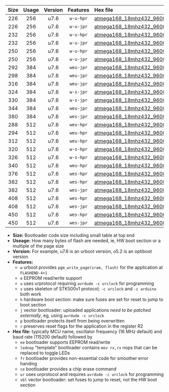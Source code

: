 |Size|Usage|Version|Features|Hex file|
|:-:|:-:|:-:|:-:|:--|
|226|256|u7.6|`w-u-hpr`|[atmega168_18mhz432_9600bps_ur.hex](https://raw.githubusercontent.com/stefanrueger/urboot/main/atmega168_18mhz432_9600bps_ur.hex)|
|226|256|u7.6|`w-u-jpr`|[atmega168_18mhz432_9600bps_ur_vbl.hex](https://raw.githubusercontent.com/stefanrueger/urboot/main/atmega168_18mhz432_9600bps_ur_vbl.hex)|
|232|256|u7.6|`w-u-hpr`|[atmega168_18mhz432_9600bps_lednop_ur.hex](https://raw.githubusercontent.com/stefanrueger/urboot/main/atmega168_18mhz432_9600bps_lednop_ur.hex)|
|232|256|u7.6|`w-u-jpr`|[atmega168_18mhz432_9600bps_lednop_ur_vbl.hex](https://raw.githubusercontent.com/stefanrueger/urboot/main/atmega168_18mhz432_9600bps_lednop_ur_vbl.hex)|
|250|256|u7.6|`w-u-hpr`|[atmega168_18mhz432_9600bps_lednop_fr_ur.hex](https://raw.githubusercontent.com/stefanrueger/urboot/main/atmega168_18mhz432_9600bps_lednop_fr_ur.hex)|
|250|256|u7.6|`w-u-jpr`|[atmega168_18mhz432_9600bps_lednop_fr_ur_vbl.hex](https://raw.githubusercontent.com/stefanrueger/urboot/main/atmega168_18mhz432_9600bps_lednop_fr_ur_vbl.hex)|
|292|384|u7.6|`weu-jpr`|[atmega168_18mhz432_9600bps_ee_ur_vbl.hex](https://raw.githubusercontent.com/stefanrueger/urboot/main/atmega168_18mhz432_9600bps_ee_ur_vbl.hex)|
|298|384|u7.6|`weu-jpr`|[atmega168_18mhz432_9600bps_ee_lednop_ur_vbl.hex](https://raw.githubusercontent.com/stefanrueger/urboot/main/atmega168_18mhz432_9600bps_ee_lednop_ur_vbl.hex)|
|316|384|u7.6|`weu-jpr`|[atmega168_18mhz432_9600bps_ee_lednop_fr_ur_vbl.hex](https://raw.githubusercontent.com/stefanrueger/urboot/main/atmega168_18mhz432_9600bps_ee_lednop_fr_ur_vbl.hex)|
|324|384|u7.6|`w-s-jpr`|[atmega168_18mhz432_9600bps_vbl.hex](https://raw.githubusercontent.com/stefanrueger/urboot/main/atmega168_18mhz432_9600bps_vbl.hex)|
|330|384|u7.6|`w-s-jpr`|[atmega168_18mhz432_9600bps_lednop_vbl.hex](https://raw.githubusercontent.com/stefanrueger/urboot/main/atmega168_18mhz432_9600bps_lednop_vbl.hex)|
|344|384|u7.6|`weu-jpr`|[atmega168_18mhz432_9600bps_ee_lednop_fr_ce_ur_vbl.hex](https://raw.githubusercontent.com/stefanrueger/urboot/main/atmega168_18mhz432_9600bps_ee_lednop_fr_ce_ur_vbl.hex)|
|380|384|u7.6|`wes-jpr`|[atmega168_18mhz432_9600bps_ee_vbl.hex](https://raw.githubusercontent.com/stefanrueger/urboot/main/atmega168_18mhz432_9600bps_ee_vbl.hex)|
|288|512|u7.6|`weu-hpr`|[atmega168_18mhz432_9600bps_ee_ur.hex](https://raw.githubusercontent.com/stefanrueger/urboot/main/atmega168_18mhz432_9600bps_ee_ur.hex)|
|294|512|u7.6|`weu-hpr`|[atmega168_18mhz432_9600bps_ee_lednop_ur.hex](https://raw.githubusercontent.com/stefanrueger/urboot/main/atmega168_18mhz432_9600bps_ee_lednop_ur.hex)|
|312|512|u7.6|`weu-hpr`|[atmega168_18mhz432_9600bps_ee_lednop_fr_ur.hex](https://raw.githubusercontent.com/stefanrueger/urboot/main/atmega168_18mhz432_9600bps_ee_lednop_fr_ur.hex)|
|320|512|u7.6|`w-s-hpr`|[atmega168_18mhz432_9600bps.hex](https://raw.githubusercontent.com/stefanrueger/urboot/main/atmega168_18mhz432_9600bps.hex)|
|326|512|u7.6|`w-s-hpr`|[atmega168_18mhz432_9600bps_lednop.hex](https://raw.githubusercontent.com/stefanrueger/urboot/main/atmega168_18mhz432_9600bps_lednop.hex)|
|340|512|u7.6|`weu-hpr`|[atmega168_18mhz432_9600bps_ee_lednop_fr_ce_ur.hex](https://raw.githubusercontent.com/stefanrueger/urboot/main/atmega168_18mhz432_9600bps_ee_lednop_fr_ce_ur.hex)|
|376|512|u7.6|`wes-hpr`|[atmega168_18mhz432_9600bps_ee.hex](https://raw.githubusercontent.com/stefanrueger/urboot/main/atmega168_18mhz432_9600bps_ee.hex)|
|382|512|u7.6|`wes-hpr`|[atmega168_18mhz432_9600bps_ee_lednop.hex](https://raw.githubusercontent.com/stefanrueger/urboot/main/atmega168_18mhz432_9600bps_ee_lednop.hex)|
|382|512|u7.6|`wes-jpr`|[atmega168_18mhz432_9600bps_ee_lednop_vbl.hex](https://raw.githubusercontent.com/stefanrueger/urboot/main/atmega168_18mhz432_9600bps_ee_lednop_vbl.hex)|
|408|512|u7.6|`wes-hpr`|[atmega168_18mhz432_9600bps_ee_lednop_fr.hex](https://raw.githubusercontent.com/stefanrueger/urboot/main/atmega168_18mhz432_9600bps_ee_lednop_fr.hex)|
|408|512|u7.6|`wes-jpr`|[atmega168_18mhz432_9600bps_ee_lednop_fr_vbl.hex](https://raw.githubusercontent.com/stefanrueger/urboot/main/atmega168_18mhz432_9600bps_ee_lednop_fr_vbl.hex)|
|450|512|u7.6|`wes-hpr`|[atmega168_18mhz432_9600bps_ee_lednop_fr_ce.hex](https://raw.githubusercontent.com/stefanrueger/urboot/main/atmega168_18mhz432_9600bps_ee_lednop_fr_ce.hex)|
|450|512|u7.6|`wes-jpr`|[atmega168_18mhz432_9600bps_ee_lednop_fr_ce_vbl.hex](https://raw.githubusercontent.com/stefanrueger/urboot/main/atmega168_18mhz432_9600bps_ee_lednop_fr_ce_vbl.hex)|

- **Size:** Bootloader code size including small table at top end
- **Useage:** How many bytes of flash are needed, ie, HW boot section or a multiple of the page size
- **Version:** For example, u7.6 is an urboot version, o5.2 is an optiboot version
- **Features:**
  + `w` urboot provides `pgm_write_page(sram, flash)` for the application at `FLASHEND-4+1`
  + `e` EEPROM read/write support
  + `u` uses urprotocol requiring `avrdude -c urclock` for programming
  + `s` uses skeleton of STK500v1 protocol; `-c urclock` and `-c arduino` both work
  + `h` hardware boot section: make sure fuses are set for reset to jump to boot section
  + `j` vector bootloader: uploaded applications *need to be patched externally*, eg, using `avrdude -c urclock`
  + `p` bootloader protects itself from being overwritten
  + `r` preserves reset flags for the application in the register R2
- **Hex file:** typically MCU name, oscillator frequency (16 MHz default) and baud rate (115200 default) followed by
  + `ee` bootloader supports EEPROM read/write
  + `lednop` "template" bootloader contains `mov rx,rx` nops that can be replaced to toggle LEDs
  + `fr` bootloader provides non-essential code for smoother error handing
  + `ce` bootloader provides a chip erase command
  + `ur` uses urprotocol and requires `avrdude -c urclock` for programming
  + `vbl` vector bootloader: set fuses to jump to reset, not the HW boot section

